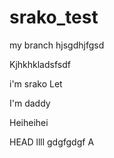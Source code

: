 # srako_test

my branch hjsgdhjfgsd


Kjhkhkladsfsdf

i'm srako
Let


I'm  daddy

Heiheihei

 HEAD
llll
gdgfgdgf
 A
